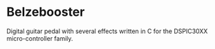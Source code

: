 # Belzebooster
Digital guitar pedal with several effects written in C for the DSPIC30XX micro-controller family.
